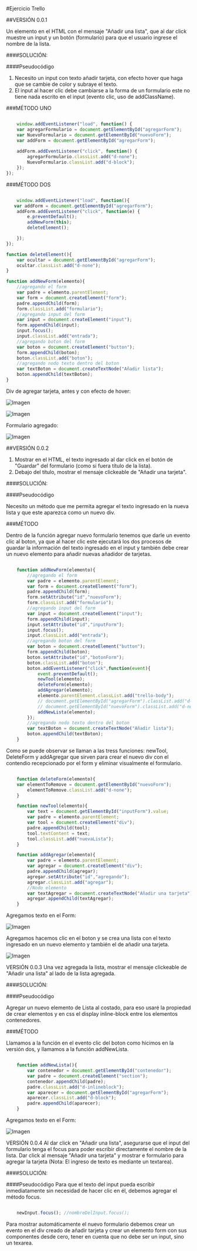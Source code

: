 #Ejercicio Trello

##VERSIÓN 0.0.1

Un elemento en el HTML con el mensaje "Añadir una lista", que al dar click muestre un input y un botón (formulario) para que el usuario ingrese el nombre de la lista.

####SOLUCIÓN:

####Pseudocódigo

1. Necesito un input con texto añadir tarjeta, con efecto hover que haga que se cambie de color y subraye el texto. 
2. El input al hacer clic debe cambiarse a la forma de un formulario este no tiene nada escrito en el input (evento clic, uso de addClassName).

###MÉTODO UNO

```javascript

  	window.addEventListener("load", function() {
    var agregarFormulario = document.getElementById("agregarForm");
    var NuevoFormulario = document.getElementById("nuevoForm");
    var addForm = document.getElementById("agregarForm");
    
    addForm.addEventListener("click", function() {
        agregarFormulario.classList.add("d-none");
        NuevoFormulario.classList.add("d-block");
	});
});
```

###MÉTODO DOS

```javascript

  	window.addEventListener("load", function(){
   var addForm = document.getElementById("agregarForm"); 
	addForm.addEventListener("click", function(e) {
		e.preventDefault();
		addNewForm(this);
		deleteElement();

	});
});

function deleteElement(){
	var ocultar = document.getElementById("agregarForm");
	ocultar.classList.add("d-none");
}

function addNewForm(elemento){
	//agregando el form
	var padre = elemento.parentElement;
	var form = document.createElement("form");
	padre.appendChild(form);
	form.classList.add("formulario");
	//agregando input del form
	var input = document.createElement("input");
	form.appendChild(input);
	input.focus();
	input.classList.add("entrada");
	//agregando boton del form
	var boton = document.createElement("button");
	form.appendChild(boton);
	boton.classList.add("boton");
	//agregando nodo texto dentro del boton 
	var textBoton = document.createTextNode("Añadir lista");
	boton.appendChild(textBoton);
}

```

Div de agregar tarjeta, antes y con efecto de hover:

![Imagen](http://2.1m.yt/rFGINGk.png "Imagen")

![Imagen](http://2.1m.yt/xOFtmxW.png "Imagen")

Formulario agregado:

![Imagen](http://3.1m.yt/RVrZW6H.png "Imagen")


##VERSIÓN 0.0.2

1. Mostrar en el HTML, el texto ingresado al dar click en el botón de "Guardar" del formulario (como si fuera título de la lista).
2. Debajo del título, mostrar el mensaje clickeable de "Añadir una tarjeta".

####SOLUCIÓN:

####Pseudocódigo

Necesito un método que me permita agregar el texto ingresado en la nueva lista y que este aparezca como un nuevo div.

###MÉTODO 

Dentro de la función agregar nuevo formulario tenemos que darle un evento clic al boton, ya que al hacer clic este ejecutará los dos procesos de guardar la información del texto ingresado en el input y también debe crear un nuevo elemento para añadir nuevas añadidor de tarjetas.

```javascript

	function addNewForm(elemento){
		//agregando el form
		var padre = elemento.parentElement;
		var form = document.createElement("form");
		padre.appendChild(form);
		form.setAttribute("id","nuevoForm");
		form.classList.add("formulario");
		//agregando input del form
		var input = document.createElement("input");
		form.appendChild(input);
		input.setAttribute("id","inputForm");
		input.focus();
		input.classList.add("entrada");
		//agregando boton del form
		var boton = document.createElement("button");
		form.appendChild(boton);
		boton.setAttribute("id","botonForm");
		boton.classList.add("boton");
		boton.addEventListener("click",function(event){
			event.preventDefault();
			newTool(elemento); 
			deleteForm(elemento);
			addAgregar(elemento);
			elemento.parentElement.classList.add("trello-body");
			// document.getElementById("agregarForm").classList.add("d-none");
			// document.getElementById("nuevoForm").classList.add("d-none");
			addNewLista(elemento);
		});
		//agregando nodo texto dentro del boton 
		var textBoton = document.createTextNode("Añadir lista");
		boton.appendChild(textBoton);
	}

```

Como se puede observar se llaman a las tress funciones: newTool, DeleteForm  y addAgregar que sirven para crear el nuevo div con el contendio recepcionado por el form y eliminar visualmente el formulario.

```javascript

  	function deleteForm(elemento){
	var elementToRemove = document.getElementById("nuevoForm");
		elementToRemove.classList.add("d-none");
	}

	function newTool(elemento){
		var text = document.getElementById("inputForm").value;
		var padre = elemento.parentElement;
		var tool = document.createElement("div");
		padre.appendChild(tool);
		tool.textContent = text;
		tool.classList.add("nuevaLista");
	}

	function addAgregar(elemento){
		var padre = elemento.parentElement;
		var agregar = document.createElement("div");
		padre.appendChild(agregar);
		agregar.setAttribute("id","agregando");
		agregar.classList.add("agregar");
		//Nodo elemento
		var textAgregar = document.createTextNode("Añadir una tarjeta");
		agregar.appendChild(textAgregar);
	}
```

Agregamos texto en el Form:

![Imagen](http://4.1m.yt/5e4bVrR.png "Imagen")

Agregamos hacemos clic en el boton y se crea una lista con el texto ingresado en un nuevo elemento y también el de añadir una tarjeta.

![Imagen](http://2.1m.yt/w7ad_fr.png "Imagen")


VERSIÓN 0.0.3
Una vez agregada la lista, mostrar el mensaje clickeable de "Añadir una lista" al lado de la lista agregada.

####SOLUCIÓN:

####Pseudocódigo

Agregar un nuevo elemento de Lista al costado, para eso usaré la propiedad de crear elementos y en css el display inline-block entre los elementos contenedores.

###MÉTODO

Llamamos a la función en el evento clic del boton como hicimos en la versión dos, y llamamos a la función addNewLista.

```javascript

	function addNewLista(){
		var contenedor = document.getElementById("contenedor");
		var padre = document.createElement("section");
		contenedor.appendChild(padre);
		padre.classList.add("d-inlineblock");
		var aparecer = document.getElementById("agregarForm");
		aparecer.classList.add("d-block");
		padre.appendChild(aparecer);
	}
```

Agregamos texto en el Form:

![Imagen](http://2.1m.yt/B97Ojo.png "Imagen")

VERSIÓN 0.0.4
Al dar click en "Añadir una lista", asegurarse que el input del formulario tenga el focus para poder escribir directamente el nombre de la lista.
Dar click al mensaje "Añadir una tarjeta" y mostrar e formulario para agregar la tarjeta (Nota: El ingreso de texto es mediante un textarea).

####SOLUCIÓN:

####Pseudocódigo
Para que el texto del input pueda escribir inmediatamente sin necesidad de hacer clic en él, debemos agregar el método focus.

```javascript

  	newInput.focus(); //nombreDelInput.focus();
```
Para mostrar automáticamente el nuevo formulario debemos crear un evento en el div creado de añadir tarjeta y crear un elemento form con sus componentes desde cero, tener en cuenta que no debe ser un input, sino un texarea.









